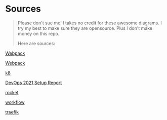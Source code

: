 # Sources

> Please don't sue me! I takes no credit for these awesome diagrams. I try my best to make sure they are opensource. Plus I don't make money on this repo.
> 
> Here are sources:


[Webpack](https://blog.didiyun.com/index.php/2019/03/01/webpack/)

[Webpack](https://developpaper.com/uncover-how-the-webpack-plug-in-works/)

[k8](https://medium.com/devops-mojo/kubernetes-architecture-overview-introduction-to-k8s-architecture-and-understanding-k8s-cluster-components-90e11eb34ccd)

[DevOps 2021 Setup Report](https://www2.circleci.com/2021-puppet-state-of-devops.html?utm_source=google&utm_medium=sem&utm_campaign=sem-google-dg--uscan-en-stateofdevops-maxConv-lg-nb&utm_term=g_e-devops%20report%202021_c__freeCopy_20211222&utm_content=sem-google-dg--uscan-en-stateofdevops-maxConv-lg-nb_keyword-text_eta-stateofdevops2021_mixed-&gclid=Cj0KCQjw8amWBhCYARIsADqZJoVNIft_lwyGCs2KxBrzXQzBTtzJhRi0rjpp6SqFOVqprLDdOvJfxLQaAornEALw_wcB)

[rocket](https://commons.wikimedia.org/wiki/File:Ssme_schematic_%28updated%29.svg)

[workflow](https://developer.here.com/documentation/ci_cd/white_paper/topics/ci-cd-workflow.html)

[traefik](https://carlosedp.medium.com/multiple-traefik-ingresses-with-letsencrypt-https-certificates-on-kubernetes-b590550280cf)